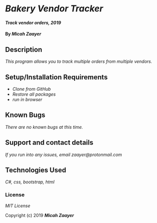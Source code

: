 # _Bakery Vendor Tracker_

#### _Track vendor orders, 2019_

#### By _**Micah Zaayer**_

## Description

_This program allows you to track multiple orders from multiple vendors._

## Setup/Installation Requirements

* _Clone from GitHub_
* _Restore all packages_
* _run in browser_


<!-- 
## Specs
| Behavior | Input | Output |
| ------------- |:-------------:| -----:|
| b1 | i1 | o1 |
| b2 | i2 | o2 |
| b3 | i3 | o3 |
| b4 | i4 | o4 | -->





## Known Bugs

_There are no known bugs at this time._

## Support and contact details

_If you run into any issues, email zaayer@protonmail.com_

## Technologies Used

_C#, css, bootstrap, html_

### License

*MIT License*

Copyright (c) 2019 **_Micah Zaayer_**